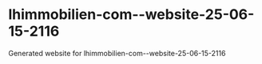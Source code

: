 # lhimmobilien-com--website-25-06-15-2116
Generated website for lhimmobilien-com--website-25-06-15-2116
